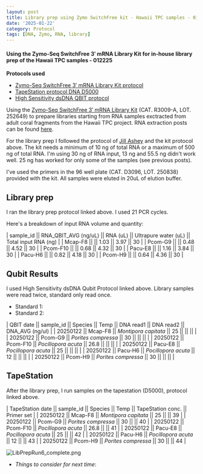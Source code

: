 ```yaml
---
layout: post
title: Library prep using Zymo SwitchFree kit - Hawaii TPC samples - 012225
date: '2025-01-22'
category: Protocol
tags: [DNA, Zymo, RNA, library]
---
```


#### Using the Zymo-Seq SwitchFree 3′ mRNA Library Kit for in-house library prep of the Hawaii TPC samples - 012225

**Protocols used**
- [Zymo-Seq SwitchFree 3′ mRNA Library Kit protocol](https://github.com/FScucchia-LabNotebooks/FScucchia_Putnam_Lab_Notebook/blob/master/protocols/_r3008_r3009__zymo_seq_switchfree_3_mrna_library_kit.pdf)
- [TapeStation protocol DNA D5000](https://github.com/meschedl/MESPutnam_Open_Lab_Notebook/blob/master/_posts/2019-07-30-DNA-Tapestation.md)
- [High Sensitivity dsDNA QBIT protocol](https://github.com/FScucchia-LabNotebooks/FScucchia_Putnam_Lab_Notebook/blob/master/protocols/MAN0017455_Qubit_1X_dsDNA_HS_Assay_Kit_UG.pdf)

Using the [Zymo-Seq SwitchFree 3′ mRNA Library Kit](https://www.zymoresearch.com/products/zymo-seq-switchfree-3-mrna-library-kit) (CAT.  R3009-A, LOT. 252649) to prepare libraries starting from RNA samples exctracted from adult coral fragments from the Hawaii TPC project. RNA extraction posts can be found [here](https://fscucchia-labnotebooks.github.io/FScucchia_Putnam_Lab_Notebook/DNA-RNA-Hawaii-TPCA-Summary/).

For the library prep I followed the protocol of [Jill Ashey](https://github.com/JillAshey/JillAshey_Putnam_Lab_Notebook/blob/master/_posts/2024-03-29-Zymo-SwitchFree.md) and the kit protocol above.
The kit needs a minimum of 10 ng of total RNA or a maximum of 500 ng of total RNA.
I'm using 30 ng of RNA input, 13 ng and 55.5 ng didn't work well. 25 ng has worked for only some of the samples (see previous posts).

I've used the primers in the 96 well plate (CAT. D3096, LOT. 250838) provided with the kit. 
All samples were eluted in 20uL of elution buffer.

## Library prep
I ran the library prep protocol linked above. I used 21 PCR cycles.

Here's a breakdown of input RNA volume and quantity:

| sample_id || RNA_QBIT_AVG (ng/uL) || RNA (uL) || Ultrapure water (uL) || Total input RNA (ng) |
| Mcap-F8     ||            ||   1.03    ||     3.97       ||        30         |
| Pcom-G9     ||            ||   0.48  ||      4.52           ||        30         |
| Pcom-F10    ||            ||   0.68  ||      4.32           ||        30         |
| Pacu-E8     ||            ||  1.16  ||      3.84           ||        30         |
| Pacu-H6     ||             ||   0.82  ||    4.18            ||        30         |
| Pcom-H9     ||           ||   0.64    ||    4.36             ||      30         |


## Qubit Results
I used High Sensitivity dsDNA Qubit Protocol linked above. Library samples were read twice, standard only read once.
- Standard 1: 
- Standard 2: 

| QBIT date  || sample_id  ||     Species       || Temp   ||  DNA read1 || DNA read2  || DNA_AVG (ng/ul) |
|  20250122  || Mcap-F8 || *Montipora capitata*  || 25   ||      ||        ||          |
|  20250122 || Pcom-G9   || *Porites compressa* || 30    ||      ||       ||         |
|  20250122  || Pcom-F10 || *Pocillopora acuta*  || 26.8 ||      ||      ||         |
|  20250122  || Pacu-E8  || *Pocillopora acuta* || 25   ||       ||       ||         |
|  20250122   || Pacu-H6 || *Pocillopora acuta*  ||  12 ||       ||      ||         |
|  20250122   || Pcom-H9  || *Porites compressa* ||  30  ||       ||      ||        |


## TapeStation
After the library prep, I run samples on the tapestation (D5000), protocol linked above.

| TapeStation date  || sample_id  ||     Species       || Temp   || TapeStation conc. ||   Primer set  |
|  20250122  || Mcap-F8   || *Montipora capitata*  || 25   ||     ||   39    |
|  20250122 || Pcom-G9    || *Porites compressa* || 30   ||     ||    40    |
|  20250122  || Pcom-F10  || *Pocillopora acuta*  ||  26.8 ||     ||     41   |
|  20250122  || Pacu-E8   || *Pocillopora acuta* ||  25   ||     ||      42    |
|  20250122   || Pacu-H6   || *Pocillopora acuta*  ||  12  ||    ||  43      |
|  20250122   || Pcom-H9    || *Porites compressa* ||  30   ||      ||     44    |

![LibPrepRun6_complete.png](https://github.com/FScucchia-LabNotebooks/FScucchia_Putnam_Lab_Notebook/blob/master/images/LibPrepRun6_complete.png?raw=true)

 - _Things to consider for next time_: 